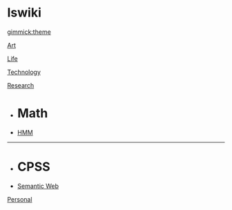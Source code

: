 # Iswiki


<!--
  -- Default theme
  -- (Read: http://dynalon.github.io/mdwiki/#!customizing.md#Theme_chooser)
  -->

[gimmick:theme](flatly)

[Art](pages/art/about.md)

[Life](pages/life/about.md)

[Technology](pages/technology/about.md)

[Research]()
  * # Math
  * [HMM](pages/research/about.md)
  - - - -
  * # CPSS
  * [Semantic Web](pages/research/about.md)

[Personal](pages/personal/about.md)
